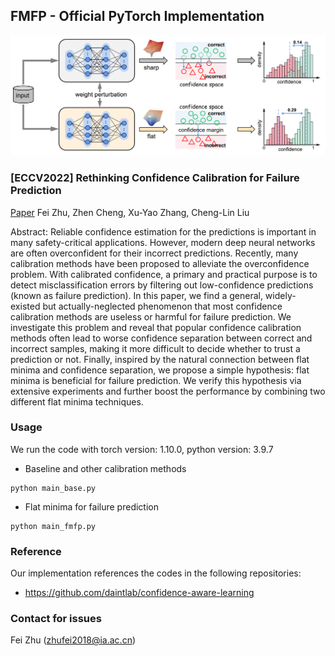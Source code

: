 ## FMFP - Official PyTorch Implementation
![](./framework.png)

### [ECCV2022] Rethinking Confidence Calibration for Failure Prediction
[Paper](https://www.ecva.net/papers/eccv_2022/papers_ECCV/papers/136850512.pdf)
Fei Zhu, Zhen Cheng, Xu-Yao Zhang, Cheng-Lin Liu<br>

Abstract: Reliable confidence estimation for the predictions is important in many safety-critical applications. However, modern deep neural networks are often overconfident for their incorrect predictions. Recently, many calibration methods have been proposed to alleviate the overconfidence problem. With calibrated confidence, a primary and practical purpose is to detect misclassification errors by filtering out low-confidence predictions (known as failure prediction). In this paper, we find a general,
widely-existed but actually-neglected phenomenon that most confidence calibration methods are useless or harmful for failure prediction. We investigate this problem and reveal that popular confidence calibration methods often lead to worse confidence separation between correct and incorrect samples, making it more difficult to decide whether to trust a prediction or not. Finally, inspired by the natural connection between flat minima and confidence separation, we propose a simple hypothesis:
flat minima is beneficial for failure prediction. We verify this hypothesis via extensive experiments and further boost the performance by combining two different flat minima techniques.

### Usage 
We run the code with torch version: 1.10.0, python version: 3.9.7
* Baseline and other calibration methods
```
python main_base.py
```
* Flat minima for failure prediction
```
python main_fmfp.py
```


### Reference
Our implementation references the codes in the following repositories:
* <https://github.com/daintlab/confidence-aware-learning>

### Contact for issues
Fei Zhu (zhufei2018@ia.ac.cn)
